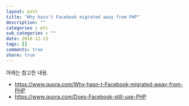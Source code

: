 ```yaml
---
layout: post
title: "Why hasn't Facebook migrated away from PHP"
description: ""
categories : etc
sub_categories : ""
date: 2016-12-13
tags: []
comments: true
share: true
---
```


아래는 참고한 내용.

  

  * https://www.quora.com/Why-hasn-t-Facebook-migrated-away-from-PHP
  * https://www.quora.com/Does-Facebook-still-use-PHP

  

